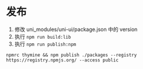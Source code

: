 # 发布

1. 修改 uni_modules/uni-ui/package.json 中的 version
2. 执行 `npm run build:lib`
3. 执行 `npm run publish:npm`

```
npmrc thymine && npm publish ./packages --registry https://registry.npmjs.org/ --access public
```